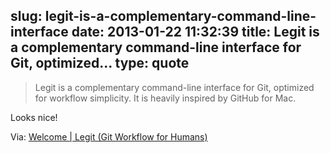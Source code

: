 slug: legit-is-a-complementary-command-line-interface
date: 2013-01-22 11:32:39
title: Legit is a complementary command-line interface for Git, optimized...
type: quote
---

> Legit is a complementary command-line interface for Git, optimized for workflow simplicity. It is heavily inspired by GitHub for Mac.

Looks nice!

 Via: [Welcome | Legit (Git Workflow for Humans)](http://www.git-legit.org/)
